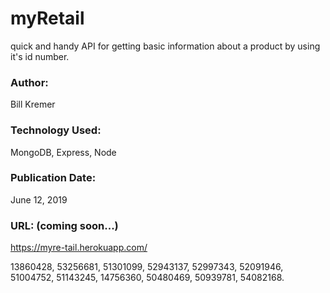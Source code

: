# myRetail
quick and handy API for getting basic information about a product by using it's id number. 
 

### Author:
Bill Kremer

### Technology Used:
MongoDB, Express, Node

### Publication Date:
June 12, 2019

### URL: (coming soon...)
https://myre-tail.herokuapp.com/


<!-- get proper ids for readme -->
<!-- what should the error messages be? sohuld it be a 404 if not found or return an empty json ?-->
<!-- does PUT need to verify name? what is actual input for PUT -->


13860428, 53256681, 51301099, 52943137, 52997343, 52091946, 51004752, 51143245, 14756360, 50480469, 50939781, 54082168.